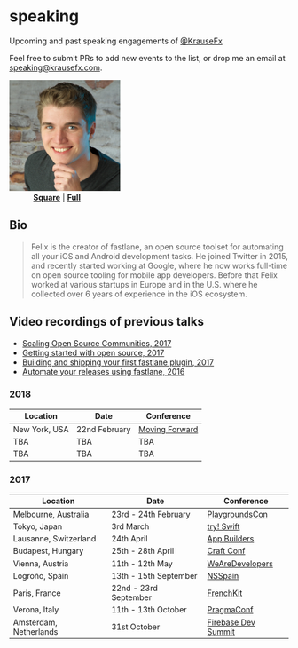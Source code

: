 # speaking
Upcoming and past speaking engagements of [@KrauseFx](https://twitter.com/KrauseFx)

Feel free to submit PRs to add new events to the list, or drop me an email at speaking@krausefx.com.

<img src="assets/FelixKrauseProfileSquare.jpg" width="200"><br />
&nbsp;&nbsp;&nbsp;&nbsp;&nbsp;&nbsp;&nbsp;&nbsp;&nbsp;&nbsp; **[Square](assets/FelixKrauseProfileSquare.jpg)** | **[Full](assets/FelixKrauseProfileFull.jpg)**

## Bio

> Felix is the creator of fastlane, an open source toolset for automating all your iOS and Android development tasks. He joined Twitter in 2015, and recently started working at Google, where he now works full-time on open source tooling for mobile app developers. Before that Felix worked at various startups in Europe and in the U.S. where he collected over 6 years of experience in the iOS ecosystem.

## Video recordings of previous talks

- [Scaling Open Source Communities, 2017](https://www.youtube.com/watch?v=DiVQXn56MiM)
- [Getting started with open source, 2017](https://vimeo.com/235309173)
- [Building and shipping your first fastlane plugin, 2017](https://youtu.be/scfOk5SgrKU?t=17m42s)
- [Automate your releases using fastlane, 2016](https://www.youtube.com/watch?v=wOtANfkh2bI)

### 2018

Location | Date | Conference
---------|------|------------
New York, USA | 22nd February | [Moving Forward](https://www.moving-forward.com/nyc/)
TBA | TBA | TBA
TBA | TBA | TBA

### 2017

Location | Date | Conference
---------|------|------------
Melbourne, Australia | 23rd - 24th February | [PlaygroundsCon](http://www.playgroundscon.com/)
Tokyo, Japan | 3rd March | [try! Swift](https://www.tryswift.co/tokyo/en)
Lausanne, Switzerland | 24th April | [App Builders](https://www.appbuilders.ch/)
Budapest, Hungary | 25th - 28th April | [Craft Conf](https://craft-conf.com/)
Vienna, Austria | 11th - 12th May | [WeAreDevelopers](http://www.wearedevelopers.org/)
Logroño, Spain | 13th - 15th September | [NSSpain](https://2017.nsspain.com/)
Paris, France | 22nd - 23rd September | [FrenchKit](http://frenchkit.fr/)
Verona, Italy | 11th - 13th October | [PragmaConf](https://pragmaconference.com/)
Amsterdam, Netherlands | 31st October | [Firebase Dev Summit](https://firebase.google.com/dev-summit-17/?utm_source=Social&utm_medium=KrauseFx&utm_campaign=KrauseFx)
